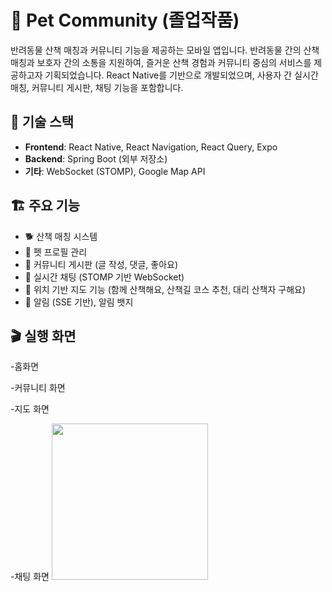 # 🐾 Pet Community (졸업작품)
반려동물 산책 매칭과 커뮤니티 기능을 제공하는 모바일 앱입니다. 
반려동물 간의 산책 매칭과 보호자 간의 소통을 지원하여, 즐거운 산책 경험과 커뮤니티 중심의 서비스를 제공하고자 기획되었습니다.
React Native를 기반으로 개발되었으며, 사용자 간 실시간 매칭, 커뮤니티 게시판, 채팅 기능을 포함합니다.

## 📱 기술 스택
- **Frontend**: React Native, React Navigation, React Query, Expo
- **Backend**: Spring Boot (외부 저장소)
- **기타**: WebSocket (STOMP), Google Map API

## 🏗️ 주요 기능
- 🐕 산책 매칭 시스템
- 🐾 펫 프로필 관리
- 📝 커뮤니티 게시판 (글 작성, 댓글, 좋아요)  
- 💬 실시간 채팅 (STOMP 기반 WebSocket)  
- 📍 위치 기반 지도 기능 (함께 산책해요, 산책길 코스 추천, 대리 산책자 구해요)
- 🔔 알림 (SSE 기반), 알림 뱃지  

## 🎬 실행 화면
-홈화면

-커뮤니티 화면

-지도 화면

-채팅 화면
<img src="https://github.com/user-attachments/assets/0359ca62-5ecf-4266-a91c-ee2429af1da5" width="250"/>




